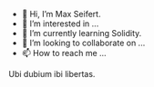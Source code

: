 - 👋 Hi, I’m Max Seifert.
- 👀 I’m interested in ...
- 🌱 I’m currently learning Solidity.
- 💞️ I’m looking to collaborate on ...
- 📫 How to reach me ...

Ubi dubium ibi libertas.

<!---
EdefexBA/EdefexBA is a ✨ special ✨ repository because its `README.md` (this file) appears on your GitHub profile.
You can click the Preview link to take a look at your changes.
--->
